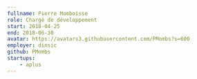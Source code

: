 ```yaml
---
fullname: Pierre Momboisse
role: Chargé de développement
start: 2018-04-25
end: 2018-06-30
avatar: https://avatars3.githubusercontent.com/PMombs?s=600
employer: dinsic
github: PMombs
startups:
    - aplus
---
```

